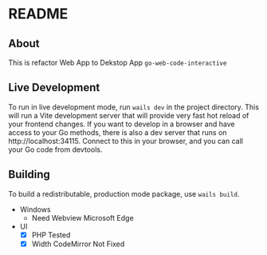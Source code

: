 # README

## About

This is refactor Web App to Dekstop App `go-web-code-interactive`

## Live Development

To run in live development mode, run `wails dev` in the project directory. This will run a Vite development
server that will provide very fast hot reload of your frontend changes. If you want to develop in a browser
and have access to your Go methods, there is also a dev server that runs on http://localhost:34115. Connect
to this in your browser, and you can call your Go code from devtools.

## Building

To build a redistributable, production mode package, use `wails build`.

- Windows
  - Need Webview Microsoft Edge
- UI
  - [x] PHP Tested
  - [x] Width CodeMirror Not Fixed
